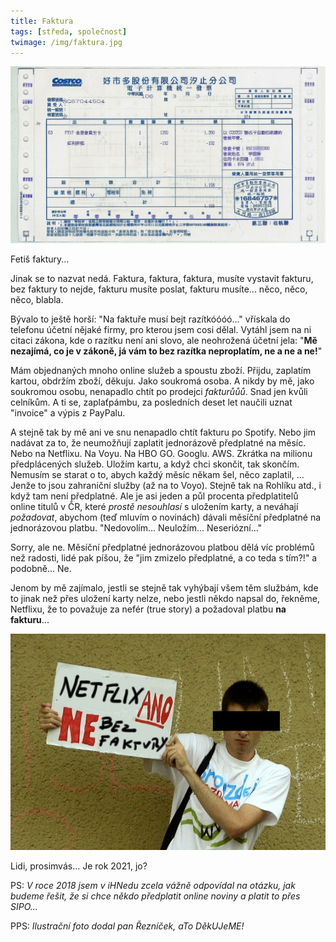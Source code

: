 ```yaml
---
title: Faktura
tags: [středa, společnost]
twimage: /img/faktura.jpg
---
```


![cover](/img/faktura.jpg)

Fetiš faktury...

Jinak se to nazvat nedá. Faktura, faktura, faktura, musíte vystavit fakturu, bez faktury to nejde, fakturu musíte poslat, fakturu musíte... něco, něco, něco, blabla.

Bývalo to ještě horší: "Na faktuře musí bejt razítkóóóó..." vřískala do telefonu účetní nějaké firmy, pro kterou jsem cosi dělal. Vytáhl jsem na ni citaci zákona, kde o razítku není ani slovo, ale neohrožená účetní jela: "**Mě nezajímá, co je v zákoně, já vám to bez razítka neproplatím, ne a ne a ne!**"

Mám objednaných mnoho online služeb a spoustu zboží. Přijdu, zaplatím kartou, obdržím zboží, děkuju. Jako soukromá osoba. A nikdy by mě, jako soukromou osobu, nenapadlo chtít po prodejci _fakturůůů_. Snad jen kvůli celníkům. A ti se, zaplaťpámbu, za posledních deset let naučili uznat "invoice" a výpis z PayPalu.

A stejně tak by mě ani ve snu nenapadlo chtít fakturu po Spotify. Nebo jim nadávat za to, že neumožňují zaplatit jednorázově předplatné na měsíc. Nebo na Netflixu. Na Voyu. Na HBO GO. Googlu. AWS. Zkrátka na milionu předplácených služeb. Uložím kartu, a když chci skončit, tak skončím. Nemusím se starat o to, abych každý měsíc někam šel, něco zaplatil, ... Jenže to jsou zahraniční služby (až na to Voyo). Stejně tak na Rohlíku atd., i když tam není předplatné. Ale je asi jeden a půl procenta předplatitelů online titulů v ČR, které _prostě nesouhlasí_ s uložením karty, a neváhají _požadovat_, abychom (teď mluvím o novinách) dávali měsíční předplatné na jednorázovou platbu. "Nedovolím... Neuložím... Neseriózní..."

Sorry, ale ne. Měsíční předplatné jednorázovou platbou dělá víc problémů než radosti, lidé pak píšou, že "jim zmizelo předplatné, a co teda s tím?!" a podobně... Ne.

Jenom by mě zajímalo, jestli se stejně tak vyhýbají všem těm službám, kde to jinak než přes uložení karty nelze, nebo jestli někdo napsal do, řekněme, Netflixu, že to považuje za nefér (true story) a požadoval platbu **na fakturu**...

![netflix-ano](/img/netflix-ano.jpg)

Lidi, prosimvás... Je rok 2021, jo? 

PS: _V roce 2018 jsem v iHNedu zcela vážně odpovídal na otázku, jak budeme řešit, že si chce někdo předplatit online noviny a platit to přes SIPO..._

PPS: _Ilustrační foto dodal pan Řezníček, aTo DěkUJeME!_